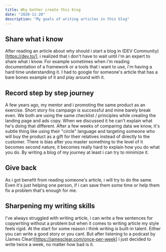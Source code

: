 ```yaml
---
title: Why bother create this blog
date: "2020-11-20"
description: "My goals of writing articles in this blog"
---
```


## Share what i know
After reading an article about why should i start a blog in (DEV Community)[https://dev.to/], i realized that i don't have to wait until i'm an expert to share what i know. For example sometimes when i'm reading documentation of a framework or a tools that i want to use, i'm having  a hard time understanding it. I had to google for someone's article that has a bare bones example of it and play around with it.


## Record step by step journey
 A few years ago, my mentor and i promoting the same product as an exercise. Short story his campaign is successful and mine barely break even. We both are using the same checklist / principles while creating the landing page and ads copy. When we discussed it he can't explain what he's doing that different. After a few weeks of comparing data we know, it's subtle thing like using their "circle" language and targeting someone who will buy the product as a gift for their relatives instead of directly to the customer. There is bias after you master something to the level of it becomes second nature, it becomes really hard to explain how you do what you do. By writing a blog of my journey at least i can try to minimize it.

 ## Give back
 As i got benefit from reading someone's article, i will try to do the same. Even it's just helping one person, if i can save them some time or help them fix a problem that's enough for me.

 ## Sharpening my writing skills
 I've always struggled with writing article, i can write a few sentences for copywriting without a problem but when it comes to writing article my style feels rigid. At the start for some reason i think writing is built-in talent. Either you can write a good story or you cant. But after listening to a podcast by (James Clear)[https://jamesclear.com/once-per-week] i just decided to write twice a week, no matter how bad is it.